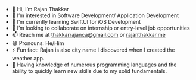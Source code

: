 - 👋 Hi, I’m Rajan Thakkar
- 👀 I’m interested in Software Development/ Application Development 
- 🌱 I’m currently learning SwiftUI for iOS Development 
- 💞️ I’m looking to collaborate on internship or entry-level job opportunities 
- 📫 Reach me at thakkarrajanca@gmail.com  or [rajanthakkar.me](https://www.rajanthakkar.me/)
- 😄 Pronouns: He/Him
- ⚡ Fun fact: Rajan is also city name I discovered when I created the weather app.
- 🥷 Having knowledge of numerous programming languages and the ability to quickly learn new skills due to my solid fundamentals.
<!---
ThakkarRajan/ThakkarRajan is a ✨ special ✨ repository because its `README.md` (this file) appears on your GitHub profile.
You can click the Preview link to take a look at your changes.
--->
